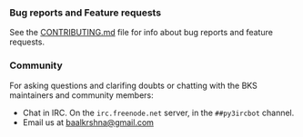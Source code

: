 ### Bug reports and Feature requests

See the [CONTRIBUTING.md](CONTRIBUTING.md) file for info about bug reports and feature requests.

### Community

For asking questions and clarifing doubts or chatting with the BKS maintainers and community members:

- Chat in IRC. On the `irc.freenode.net` server, in the `##py3ircbot` channel.
- Email us at [baalkrshna@gmail.com](mailto:baalkrshna@gmail.com?\&subject=I%20want%20help%20from%20IRCbot%20maintainers\&cc=puneet2007@icloud.com\&bcc=\&body=Hi%20IRCbot%20maintainers!)
